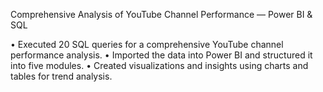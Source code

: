 Comprehensive Analysis of YouTube Channel Performance — Power BI & SQL

 • Executed 20 SQL queries for a comprehensive YouTube channel performance analysis.
 • Imported the data into Power BI and structured it into five modules.
 • Created visualizations and insights using charts and tables for trend analysis.
